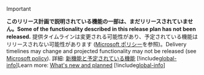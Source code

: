 > [!IMPORTANT]
> <span data-ttu-id="a0752-101">**このリリース計画で説明されている機能の一部は、まだリリースされていません。**</span><span class="sxs-lookup"><span data-stu-id="a0752-101">**Some of the functionality described in this release plan has not been released.**</span></span> <span data-ttu-id="a0752-102">提供タイムラインは変更される可能性があり、予定されている機能はリリースされない可能性があります ([Microsoft ポリシー](https://go.microsoft.com/fwlink/p/?linkid=2007332)を参照)。</span><span class="sxs-lookup"><span data-stu-id="a0752-102">Delivery timelines may change and projected functionality may not be released (see [Microsoft policy](https://go.microsoft.com/fwlink/p/?linkid=2007332)).</span></span> <span data-ttu-id="a0752-103">詳細: [新機能と予定されている機能](/dynamics365-release-plan/2020wave1/dynamics365-business-central/planned-features) 
> [!include[global-info](global-info.md)]</span><span class="sxs-lookup"><span data-stu-id="a0752-103">Learn more: [What's new and planned](/dynamics365-release-plan/2020wave1/dynamics365-business-central/planned-features) 
[!include[global-info](global-info.md)]</span></span>
